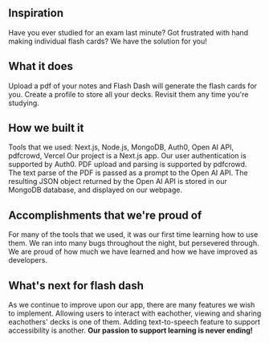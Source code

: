## Inspiration
Have you ever studied for an exam last minute? Got frustrated with hand making individual flash cards? We have the solution for you!

## What it does
Upload a pdf of your notes and Flash Dash will generate the flash cards for you. Create a profile to store all your decks. Revisit them any time you're studying.

## How we built it 
Tools that we used: Next.js, Node.js, MongoDB, Auth0, Open AI API, pdfcrowd, Vercel
Our project is a Next.js app. Our user authentication is supported by Auth0. PDF upload and parsing is supported by pdfcrowd. The text parse of the PDF is passed as a prompt to the Open AI API. The resulting JSON object returned by the Open AI API is stored in our MongoDB database, and displayed on our webpage.

## Accomplishments that we're proud of
For many of the tools that we used, it was our first time learning how to use them. We ran into many bugs throughout the night, but persevered through. We are proud of how much we have learned and how we have improved as developers. 

## What's next for flash dash
As we continue to improve upon our app, there are many features we wish to implement. Allowing users to interact with eachother, viewing and sharing eachothers' decks is one of them. Adding text-to-speech feature to support accessibility is another. **Our passion to support learning is never ending!**
